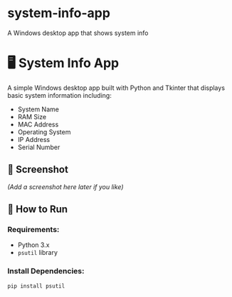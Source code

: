 # system-info-app
A Windows desktop app that shows system info
# 🖥️ System Info App

A simple Windows desktop app built with Python and Tkinter that displays basic system information including:

- System Name
- RAM Size
- MAC Address
- Operating System
- IP Address
- Serial Number

## 📸 Screenshot
*_(Add a screenshot here later if you like)_*

## 🚀 How to Run

### Requirements:
- Python 3.x
- `psutil` library

### Install Dependencies:
```bash
pip install psutil
